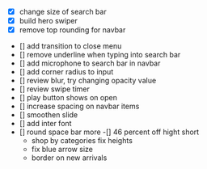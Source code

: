 - [x] change size of search bar
- [x] build hero swiper
- [x] remove top rounding for navbar
- [] add transition to close menu
- [] remove underline when typing into search bar
- [] add microphone to search bar in navbar
- [] add corner radius to input
- [] review blur, try changing opacity value
- [] review swipe timer
- [] play button shows on open
- [] increase spacing on navbar items
- [] smoothen slide
- [] add inter font
- [] round space bar more
  -[] 46 percent off hight short
  - shop by categories fix heights
  - fix blue arrow size
  - border on new arrivals
